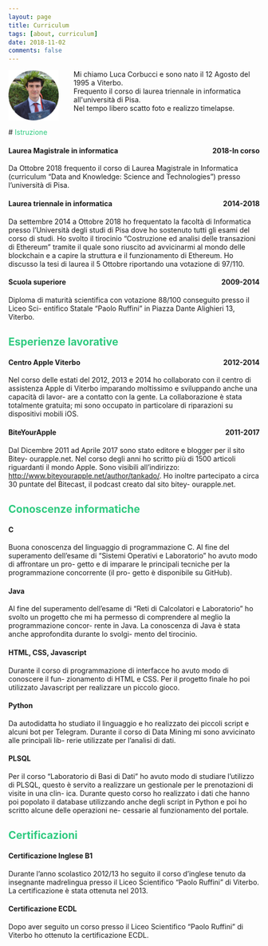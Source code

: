 ```yaml
---
layout: page
title: Curriculum
tags: [about, curriculum]
date: 2018-11-02
comments: false
---
```

<img src="logo.png" style="float: left; width: 20%; height: 20%; padding-right: 30px;" />

<p>Mi chiamo Luca Corbucci e sono nato il 12 Agosto del 1995 a Viterbo.<br>
    Frequento il corso di laurea triennale in informatica all'università di Pisa. <br>
    Nel tempo libero scatto foto e realizzo timelapse.</p>

<br>
# <font color="#2eca7f">Istruzione</font>


#### Laurea Magistrale in informatica <span style="float:right; text-align:center">2018-In corso</span>

Da Ottobre 2018 frequento il corso di Laurea Magistrale in Informatica (curriculum “Data and Knowledge: Science and Technologies”) presso l’università di Pisa.


#### Laurea triennale in informatica <span style="float:right; text-align:center">2014-2018</span>


Da settembre 2014 a Ottobre 2018 ho frequentato la facoltà di Informatica presso l’Università degli studi di Pisa dove ho sostenuto tutti gli esami del corso di studi. Ho svolto il tirocinio “Costruzione ed analisi delle transazioni di Ethereum” tramite il quale sono riuscito ad avvicinarmi al mondo delle blockchain e a capire la struttura e il funzionamento di Ethereum. Ho discusso la tesi di laurea il 5 Ottobre riportando una votazione di 97/110.


#### Scuola superiore <span style="float:right; text-align:center">2009-2014</span>

Diploma di maturità scientifica con votazione 88/100 conseguito presso il Liceo Sci- entifico Statale “Paolo Ruffini” in Piazza Dante Alighieri 13, Viterbo.


## <font color="#2eca7f">Esperienze lavorative</font>

#### Centro Apple Viterbo <span style="float:right; text-align:center">2012-2014</span>

Nel corso delle estati del 2012, 2013 e 2014 ho collaborato con il centro di assistenza Apple di Viterbo imparando moltissimo e sviluppando anche una capacità di lavor- are a contatto con la gente. La collaborazione è stata totalmente gratuita; mi sono occupato in particolare di riparazioni su dispositivi mobili iOS.

#### BiteYourApple <span style="float:right; text-align:center">2011-2017</span>

Dal Dicembre 2011 ad Aprile 2017 sono stato editore e blogger per il sito Bitey- ourapple.net. Nel corso degli anni ho scritto più di 1500 articoli riguardanti il mondo Apple. Sono visibili all’indirizzo: http://www.biteyourapple.net/author/tankado/. Ho inoltre partecipato a circa 30 puntate del Bitecast, il podcast creato dal sito bitey- ourapple.net.

## <font color="#2eca7f">Conoscenze informatiche</font>

#### C

Buona conoscenza del linguaggio di programmazione C. Al fine del superamento dell’esame di “Sistemi Operativi e Laboratorio” ho avuto modo di affrontare un pro- getto e di imparare le principali tecniche per la programmazione concorrente (il pro- getto è disponibile su GitHub).

#### Java

Al fine del superamento dell’esame di “Reti di Calcolatori e Laboratorio” ho svolto un progetto che mi ha permesso di comprendere al meglio la programmazione concor- rente in Java. La conoscenza di Java è stata anche approfondita durante lo svolgi- mento del tirocinio.

#### HTML, CSS, Javascript

Durante il corso di programmazione di interfacce ho avuto modo di conoscere il fun- zionamento di HTML e CSS. Per il progetto finale ho poi utilizzato Javascript per realizzare un piccolo gioco.

#### Python

Da autodidatta ho studiato il linguaggio e ho realizzato dei piccoli script e alcuni bot per Telegram. Durante il corso di Data Mining mi sono avvicinato alle principali lib- rerie utilizzate per l’analisi di dati.

#### PLSQL

Per il corso “Laboratorio di Basi di Dati” ho avuto modo di studiare l’utilizzo di PLSQL, questo è servito a realizzare un gestionale per le prenotazioni di visite in una clin- ica. Durante questo corso ho realizzato i dati che hanno poi popolato il database utilizzando anche degli script in Python e poi ho scritto alcune delle operazioni ne- cessarie al funzionamento del portale.


## <font color="#2eca7f">Certificazioni</font>

#### Certificazione Inglese B1

Durante l’anno scolastico 2012/13 ho seguito il corso d’inglese tenuto da insegnante madrelingua presso il Liceo Scientifico “Paolo Ruffini” di Viterbo. La certificazione è stata ottenuta nel 2013.

#### Certificazione ECDL

Dopo aver seguito un corso presso il Liceo Scientifico “Paolo Ruffini” di Viterbo ho ottenuto la certificazione ECDL.
